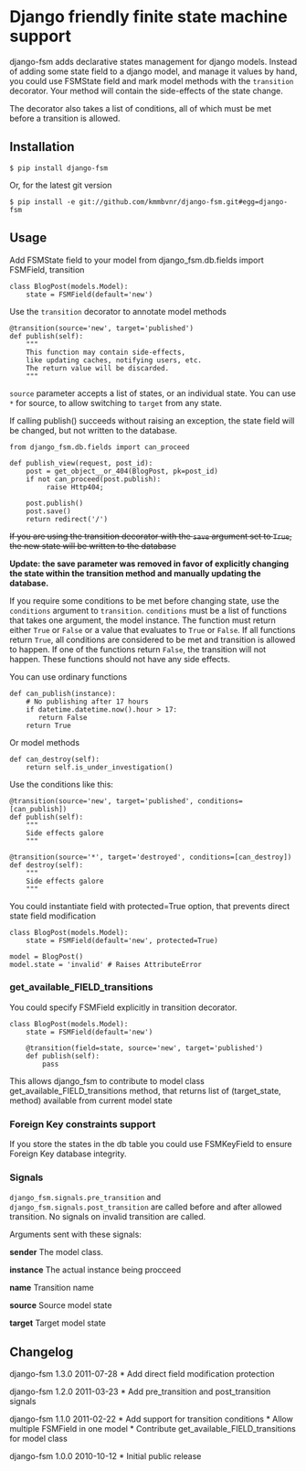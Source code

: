 Django friendly finite state machine support
============================================

django-fsm adds declarative states management for django models.
Instead of adding some state field to a django model, and manage it
values by hand, you could use FSMState field and mark model methods
with the `transition` decorator. Your method will contain the side-effects
of the state change.

The decorator also takes a list of conditions, all of which must be met
before a transition is allowed.

Installation
------------

    $ pip install django-fsm

Or, for the latest git version

    $ pip install -e git://github.com/kmmbvnr/django-fsm.git#egg=django-fsm


Usage
-----

Add FSMState field to your model
    from django_fsm.db.fields import FSMField, transition

    class BlogPost(models.Model):
        state = FSMField(default='new')


Use the `transition` decorator to annotate model methods

    @transition(source='new', target='published')
    def publish(self):
        """
        This function may contain side-effects, 
        like updating caches, notifying users, etc.
        The return value will be discarded.
        """

`source` parameter accepts a list of states, or an individual state.
You can use `*` for source, to allow switching to `target` from any state.

If calling publish() succeeds without raising an exception, the state field
will be changed, but not written to the database.

    from django_fsm.db.fields import can_proceed

    def publish_view(request, post_id):
        post = get_object__or_404(BlogPost, pk=post_id)
        if not can_proceed(post.publish):
             raise Http404;

        post.publish()
        post.save()
        return redirect('/')

<del>If you are using the transition decorator with the `save` argument set to `True`,
the new state will be written to the database</del>

**Update: the save parameter was removed in favor of explicitly changing the state
within the transition method and manually updating the database.**

If you require some conditions to be met before changing state, use the
`conditions` argument to `transition`. `conditions` must be a list of functions
that takes one argument, the model instance.  The function must return either
`True` or `False` or a value that evaluates to `True` or `False`. If all
functions return `True`, all conditions are considered to be met and transition
is allowed to happen. If one of the functions return `False`, the transition
will not happen. These functions should not have any side effects.

You can use ordinary functions

    def can_publish(instance):
        # No publishing after 17 hours
        if datetime.datetime.now().hour > 17:
           return False
        return True

Or model methods

    def can_destroy(self):
        return self.is_under_investigation()

Use the conditions like this:

    @transition(source='new', target='published', conditions=[can_publish])
    def publish(self):
        """
        Side effects galore
        """

    @transition(source='*', target='destroyed', conditions=[can_destroy])
    def destroy(self):
        """
        Side effects galore
        """

You could instantiate field with protected=True option, that prevents direct state field modification

    class BlogPost(models.Model):
        state = FSMField(default='new', protected=True)

    model = BlogPost()
    model.state = 'invalid' # Raises AttributeError


### get_available_FIELD_transitions

You could specify FSMField explicitly in transition decorator.

    class BlogPost(models.Model):
        state = FSMField(default='new')

        @transition(field=state, source='new', target='published')
        def publish(self):
    	    pass

This allows django_fsm to contribute to model class get_available_FIELD_transitions method,
that returns list of (target_state, method) available from current model state

### Foreign Key constraints support 

If you store the states in the db table you could use FSMKeyField to
ensure Foreign Key database integrity.

### Signals

`django_fsm.signals.pre_transition` and `django_fsm.signals.post_transition` are called before 
and after allowed transition. No signals on invalid transition are called.

Arguments sent with these signals:

**sender**
   The model class.

**instance**
   The actual instance being procceed

**name**
   Transition name

**source**
   Source model state

**target**
   Target model state


Changelog
---------

django-fsm 1.3.0 2011-07-28
    * Add direct field modification protection

django-fsm 1.2.0 2011-03-23
    * Add pre_transition and post_transition signals

django-fsm 1.1.0 2011-02-22
    * Add support for transition conditions 
    * Allow multiple FSMField in one model
    * Contribute get_available_FIELD_transitions for model class

django-fsm 1.0.0 2010-10-12
    * Initial public release

